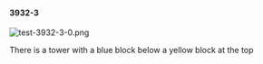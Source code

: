 #### 3932-3
![test-3932-3-0.png](https://github.com/lil-lab/nlvr/raw/master/nlvr/test/images/3/test-3932-3-0.png "test-3932-3-0.png")

There is a tower with a blue block below a yellow block at the top
